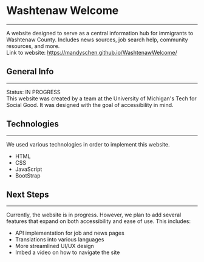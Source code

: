 # Washtenaw Welcome
***
A website designed to serve as a central information hub for immigrants to Washtenaw County. Includes news sources, job search help, community resources, and more.  
Link to website: https://mandyschen.github.io/WashtenawWelcome/

## General Info
***
Status: IN PROGRESS  
This website was created by a team at the University of Michigan's Tech for Social Good. It was designed with the goal of accessibility in mind. 

## Technologies
***
We used various technologies in order to implement this website.
* HTML
* CSS
* JavaScript
* BootStrap

## Next Steps
***
Currently, the website is in progress. However, we plan to add several features that expand on both accessibility and ease of use. This includes:
* API implementation for job and news pages
* Translations into various languages
* More streamlined UI/UX design
* Imbed a video on how to navigate the site
